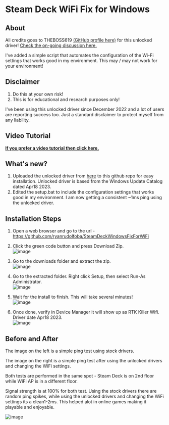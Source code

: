 # Steam Deck WiFi Fix for Windows

## About
All credits goes to THEBOSS619 [(GitHub profile here)](https://github.com/THEBOSS619?tab=repositories) for this unlocked driver! [Check the on-going discussion here.](https://www.techpowerup.com/forums/threads/realtek-8822ce-modded-wireless-drivers-with-enabled-advanced-features.283920/)

I've added a simple script that automates the configuration of the Wi-Fi settings that works good in my environment. This may / may not work for your environment!

## Disclaimer
1. Do this at your own risk!
2. This is for educational and research purposes only!

I've been using this unlocked driver since December 2022 and a lot of users are reporting success too. Just a standard disclaimer to protect myself from any liability.

## Video Tutorial
**[If you prefer a video tutorial then click here.](https://youtu.be/ZquAgs4M2ik)**

## What's new?
1. Uploaded the unlocked driver from [here](https://www.techpowerup.com/forums/threads/realtek-8822ce-modded-wireless-drivers-with-enabled-advanced-features.283920/) to this github repo for easy installation. Unlocked driver is based from the Windows Update Catalog dated Apr18 2023.
2. Edited the setup.bat to include the configuration settings that works good in my environment. I am now getting a consistent ~1ms ping using the unlocked driver.

## Installation Steps
1. Open a web browser and go to the url - https://github.com/ryanrudolfoba/SteamDeckWindowsFixForWiFi 
2. Click the green code button and press Download Zip. \
   ![image](https://github.com/ryanrudolfoba/SteamDeckWindowsFixForWiFi/assets/98122529/fe5c5d36-33d9-409c-8cb8-fa62d667d5b1)

3. Go to the downloads folder and extract the zip. \
   ![image](https://github.com/ryanrudolfoba/SteamDeckWindowsFixForWiFi/assets/98122529/ca6ca7e7-37a2-426a-a11d-4da0d7854fda)

4. Go to the extracted folder. Right click Setup, then select Run-As Administrator. \
   ![image](https://github.com/ryanrudolfoba/SteamDeckWindowsFixForWiFi/assets/98122529/f6303939-b732-42fb-83bd-4513675b49f2)

5. Wait for the install to finish. This will take several minutes! \
   ![image](https://github.com/ryanrudolfoba/SteamDeckWindowsFixForWiFi/assets/98122529/36d2e762-e3a9-441f-922e-34de698a1d00)

6. Once done, verify in Device Manager it will show up as RTK Killer Wifi. Driver date Apr18 2023. \
   ![image](https://github.com/ryanrudolfoba/SteamDeckWindowsFixForWiFi/assets/98122529/e8081a83-c2fe-4b9e-b4df-79a738811ce5)


## Before and After
The image on the left is a simple ping test using stock drivers.

The image on the right is a simple ping test after using the unlocked drivers and changing the WiFi settings.

Both tests are performed in the same spot - Steam Deck is on 2nd floor while WiFi AP is in a different floor.

Signal strength is at 100% for both test. Using the stock drivers there are random ping spikes, while using the unlocked drivers and changing the WiFi settings its a clean1-2ms. This helped alot in online games making it playable and enjoyable.

![image](https://user-images.githubusercontent.com/98122529/205453768-301b9e22-57ef-4574-bd78-a002a61bb9ac.png)
